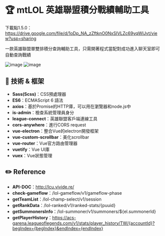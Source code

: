
# :trophy: mtLOL 英雄聯盟積分戰績輔助工具

下載點1.5.0：https://drive.google.com/file/d/1oDp_NA_zZftknO0NxSIVLZc69yqWIJvt/view?usp=sharing

一款英雄聯盟單雙排積分查詢輔助工具，只需開著程式當配對成功進入聊天室即可自動查詢戰績

![image](https://raw.githubusercontent.com/motea927/mtLOL/master/demo/img/demo1.jpg)
![image](https://raw.githubusercontent.com/motea927/mtLOL/master/demo/img/demo2.jpg)

## :page_facing_up: 技術 & 框架

- **Sass(Scss)**：CSS預處理器
- **ES6**：ECMAScript 6 語法
- **axios**：基於Promise的HTTP庫，可以用在瀏覽器和node.js中
- **is-admin**：檢查系統管理員身分
- **league-connect**：英雄聯盟客戶端連線工具
- **cors-anywhere**：進行CORS request
- **vue-electron**：整合Vue的electron開發框架
- **vue-custom-scrollbar**：美化scrollbar
- **vue-router**：Vue官方路由管理器
- **vuetify**：Vue UI庫
- **vuex**：Vue狀態管理

## :pencil2: Reference

- **API-DOC**：http://lcu.vivide.re/
- **check-gameflow**：/lol-gameflow/v1/gameflow-phase
- **getTeamList**：/lol-champ-select/v1/session
- **getRankData**：/lol-ranked/v1/ranked-stats/{puuid}
- **getSummonersInfo**：/lol-summoner/v1/summoners/${el.summonerId}
- **getPlayerHistory**：https://acs-garena.leagueoflegends.com/v1/stats/player_history/TW/{accountId}?begIndex={begIndex}&endIndex={endIndex}
